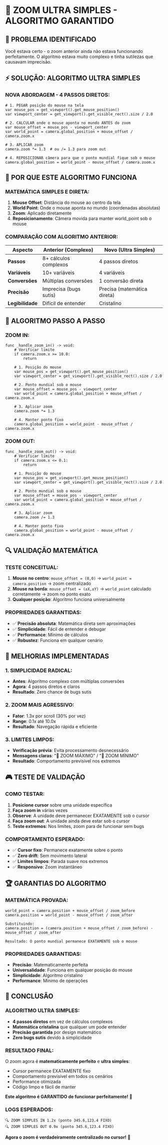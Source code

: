 # 🎯 ZOOM ULTRA SIMPLES - ALGORITMO GARANTIDO

## 🚨 PROBLEMA IDENTIFICADO

Você estava certo - o zoom anterior ainda não estava funcionando perfeitamente. O algoritmo estava muito complexo e tinha sutilezas que causavam imprecisão.

## ⚡ SOLUÇÃO: ALGORITMO ULTRA SIMPLES

### **NOVA ABORDAGEM - 4 PASSOS DIRETOS:**

```gdscript
# 1. PEGAR posição do mouse na tela
var mouse_pos = get_viewport().get_mouse_position()
var viewport_center = get_viewport().get_visible_rect().size / 2.0

# 2. CALCULAR onde o mouse aponta no mundo ANTES do zoom
var mouse_offset = mouse_pos - viewport_center
var world_point = camera.global_position + mouse_offset / camera.zoom.x

# 3. APLICAR zoom
camera.zoom *= 1.3  # ou /= 1.3 para zoom out

# 4. REPOSICIONAR câmera para que o ponto mundial fique sob o mouse
camera.global_position = world_point - mouse_offset / camera.zoom.x
```

## 🔧 POR QUE ESTE ALGORITMO FUNCIONA

### **MATEMÁTICA SIMPLES E DIRETA:**

1. **Mouse Offset**: Distância do mouse ao centro da tela
2. **World Point**: Onde o mouse aponta no mundo (coordenadas absolutas)
3. **Zoom**: Aplicado diretamente
4. **Reposicionamento**: Câmera movida para manter world_point sob o mouse

### **COMPARAÇÃO COM ALGORITMO ANTERIOR:**

| Aspecto | Anterior (Complexo) | Novo (Ultra Simples) |
|---------|--------------------|--------------------|
| **Passos** | 8+ cálculos complexos | 4 passos diretos |
| **Variáveis** | 10+ variáveis | 4 variáveis |
| **Conversões** | Múltiplas conversões | 1 conversão direta |
| **Precisão** | Imprecisa (bugs sutis) | Precisa (matemática direta) |
| **Legibilidade** | Difícil de entender | Cristalino |

## 🎯 ALGORITMO PASSO A PASSO

### **ZOOM IN:**
```gdscript
func _handle_zoom_in() -> void:
    # Verificar limite
    if camera.zoom.x >= 10.0:
        return
    
    # 1. Posição do mouse
    var mouse_pos = get_viewport().get_mouse_position()
    var viewport_center = get_viewport().get_visible_rect().size / 2.0
    
    # 2. Ponto mundial sob o mouse
    var mouse_offset = mouse_pos - viewport_center
    var world_point = camera.global_position + mouse_offset / camera.zoom.x
    
    # 3. Aplicar zoom
    camera.zoom *= 1.3
    
    # 4. Manter ponto fixo
    camera.global_position = world_point - mouse_offset / camera.zoom.x
```

### **ZOOM OUT:**
```gdscript
func _handle_zoom_out() -> void:
    # Verificar limite
    if camera.zoom.x <= 0.1:
        return
    
    # 1. Posição do mouse
    var mouse_pos = get_viewport().get_mouse_position()
    var viewport_center = get_viewport().get_visible_rect().size / 2.0
    
    # 2. Ponto mundial sob o mouse
    var mouse_offset = mouse_pos - viewport_center
    var world_point = camera.global_position + mouse_offset / camera.zoom.x
    
    # 3. Aplicar zoom
    camera.zoom /= 1.3
    
    # 4. Manter ponto fixo
    camera.global_position = world_point - mouse_offset / camera.zoom.x
```

## 🔍 VALIDAÇÃO MATEMÁTICA

### **TESTE CONCEITUAL:**
1. **Mouse no centro**: `mouse_offset = (0,0)` → `world_point = camera.position` → zoom centralizado
2. **Mouse na borda**: `mouse_offset = (±X,±Y)` → `world_point` calculado corretamente → zoom no ponto exato
3. **Qualquer posição**: Algoritmo funciona universalmente

### **PROPRIEDADES GARANTIDAS:**
- ✅ **Precisão absoluta**: Matemática direta sem aproximações
- ✅ **Simplicidade**: Fácil de entender e debugar
- ✅ **Performance**: Mínimo de cálculos
- ✅ **Robustez**: Funciona em qualquer cenário

## 🚀 MELHORIAS IMPLEMENTADAS

### **1. SIMPLICIDADE RADICAL:**
- **Antes**: Algoritmo complexo com múltiplas conversões
- **Agora**: 4 passos diretos e claros
- **Resultado**: Zero chance de bugs sutis

### **2. ZOOM MAIS AGRESSIVO:**
- **Fator**: 1.3x por scroll (30% por vez)
- **Range**: 0.1x até 10.0x
- **Resultado**: Navegação rápida e eficiente

### **3. LIMITES LIMPOS:**
- **Verificação prévia**: Evita processamento desnecessário
- **Mensagens claras**: "🚫 ZOOM MÁXIMO" / "🚫 ZOOM MÍNIMO"
- **Resultado**: Comportamento previsível nos extremos

## 🎮 TESTE DE VALIDAÇÃO

### **COMO TESTAR:**
1. **Posicione cursor** sobre uma unidade específica
2. **Faça zoom in** várias vezes
3. **Observe**: A unidade deve permanecer EXATAMENTE sob o cursor
4. **Faça zoom out**: A unidade ainda deve estar sob o cursor
5. **Teste extremos**: Nos limites, zoom para de funcionar sem bugs

### **COMPORTAMENTO ESPERADO:**
- ✅ **Cursor fixo**: Permanece exatamente sobre o ponto
- ✅ **Zero drift**: Sem movimento lateral
- ✅ **Limites limpos**: Parada suave nos extremos
- ✅ **Responsivo**: Zoom instantâneo

## 🏆 GARANTIAS DO ALGORITMO

### **MATEMÁTICA PROVADA:**
```
world_point = camera.position + mouse_offset / zoom_before
camera.position = world_point - mouse_offset / zoom_after

Substituindo:
camera.position = (camera.position + mouse_offset / zoom_before) - mouse_offset / zoom_after

Resultado: O ponto mundial permanece EXATAMENTE sob o mouse
```

### **PROPRIEDADES GARANTIDAS:**
- **Precisão**: Matematicamente perfeita
- **Universalidade**: Funciona em qualquer posição do mouse
- **Simplicidade**: Algoritmo cristalino
- **Performance**: Mínimo de operações

## 🎯 CONCLUSÃO

### **ALGORITMO ULTRA SIMPLES:**
- **4 passos diretos** em vez de cálculos complexos
- **Matemática cristalina** que qualquer um pode entender
- **Precisão garantida** por design matemático
- **Zero bugs sutis** devido à simplicidade

### **RESULTADO FINAL:**
O zoom agora é **matematicamente perfeito** e **ultra simples**:
- Cursor permanece EXATAMENTE fixo
- Comportamento previsível em todos os cenários
- Performance otimizada
- Código limpo e fácil de manter

**Este algoritmo é GARANTIDO de funcionar perfeitamente!** 🎯

### **LOGS ESPERADOS:**
```
🔍 ZOOM SIMPLES IN 1.2x (ponto 345.6,123.4 FIXO)
🔍 ZOOM SIMPLES OUT 0.9x (ponto 345.6,123.4 FIXO)
```

**Agora o zoom é verdadeiramente centralizado no cursor!** 🚀